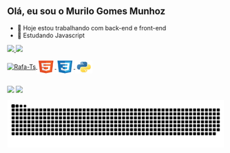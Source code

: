 ## Olá, eu sou o Murilo Gomes Munhoz

- 🔭 Hoje estou trabalhando com back-end e front-end
- 🌱 Estudando Javascript

 <div>
  <a href="https://github.com/MuriloGomesMunhoz">
  <img height="150em" src="https://github-readme-stats.vercel.app/api?username=MuriloGomesMunhoz&show_icons=true&theme=highcontrast&include_all_commits=true&count_private=true"/>
  <img height="150em" src="https://github-readme-stats.vercel.app/api/top-langs/?username=MuriloGomesMunhoz&layout=compact&langs_count=7&theme=highcontrast"/>
</div>
  <div style="display: inline_block"><br>
  <img align="center" alt="Rafa-Ts" height="30" width="40"src="https://cdn.jsdelivr.net/gh/devicons/devicon/icons/java/java-original-wordmark.svg" />
  <img align="center" alt="Rafa-HTML" height="30" width="40" src="https://raw.githubusercontent.com/devicons/devicon/master/icons/html5/html5-original.svg">
  <img align="center" alt="Rafa-CSS" height="30" width="40" src="https://raw.githubusercontent.com/devicons/devicon/master/icons/css3/css3-original.svg">
  <img align="center" alt="Rafa-Python" height="30" width="40" src="https://raw.githubusercontent.com/devicons/devicon/master/icons/python/python-original.svg">
</div>
  
  ## 
  
<div> 
  <a href = "mailto:murilogmunhoz@hotmail.com"><img src="https://img.shields.io/badge/-Gmail-%23333?style=for-the-badge&logo=gmail&logoColor=white" target="_blank"></a>
  <a href="https://www.linkedin.com/in/murilo-gomes-munhoz" target="_blank"><img src="https://img.shields.io/badge/-LinkedIn-%230077B5?style=for-the-badge&logo=linkedin&logoColor=white" target="_blank"></a> 
 
</div>
 
 ![Snake animation](https://github.com/MuriloGomesMunhoz/MuriloGomesMunhoz/blob/output/github-contribution-grid-snake.svg)
